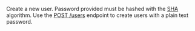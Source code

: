 Create a new user.
Password provided must be hashed with the [SHA](https://en.wikipedia.org/wiki/Secure_Hash_Algorithm) algorithm.
Use the [POST /users](https://appwrite.io/docs/server/users#usersCreate) endpoint to create users with a plain text password.
